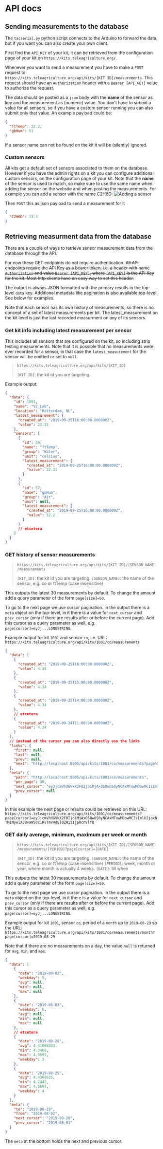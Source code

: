# API docs

## Sending measurements to the database

The `tacserial.py` python script connects to the Arduino to forward the data, but if you want you can also create your own client.

First find the `API_KEY` of your kit, it can be retrieved from the configuration page of your kit on `https://kits.teleagriculture.org/`.

Whenever you want to send a measurement you have to make a `POST` request to `https://kits.teleagriculture.org/api/kits/[KIT_ID]/measurements`. This request should have an `Authorization` header with a `Bearer [API_KEY]` value to authorize the request.

The data should be posted as a `json` body with the **name** of the sensor as key and the measurement as (numeric) value. You don't have to submit a value for all sensors, so if you have a custom sensor running you can also submit only that value. An example payload could be:

```json
{
  "ftTemp": 22.2,
  "gbHum": 51
}
```

If a sensor name can not be found on the kit it will be (silently) ignored.

### Custom sensors

All kits get a default set of sensors associated to them on the database. However if you have the admin rights on a kit you can configure additional custom sensors, on the configuration page of your kit. Note that the **name** of the sensor is used to match, so make sure to use the same name when adding the sensor on the website and when posting the measurements.
For example you can add a sensor with the name C2H6O:
![Adding a sensor](doc/images/web_add_sensor.png)

Then `POST` this as json payload to send a measurement for it

```json
{
  "C2H6O": 13.3
}
```

## Retrieving measurment data from the database

There are a couple of ways to retrieve sensor measurement data from the database through the API.

For now these GET endpoints do not require authentication.
~~All API endpoints require the API Key as a bearer token, i.e. a header with name `Authorization` and value `Bearer [API_KEY]`, where `[API_KEY]` is the API Key for the kit. Most http clients have an easy way to set this header.~~

The output is always JSON formatted with the primary results in the top-level `data` key. Additional metadata like pagination is also available top-level. See below for examples.

Note that each sensor has its own history of measurements, so there is no concept of a set of latest measurements per kit. The latest_measurement on the kit level is just the last recorded measurment on any of its sensors.

### Get kit info including latest measurement per sensor

This includes all sensors that are configured on the kit, so including strip testing measurements. Note that it is possible that no measurements were ever recorded for a sensor, in that case the `latest_measurement` for the sensor will be omitted or set to `null`.

> `https://kits.teleagriculture.org/api/kits/[KIT_ID]`
>
> `[KIT_ID]`: the kit id you are targeting.

Example output:

```json
{
  "data": {
    "id": 1001,
    "name": "V2_Lab",
    "location": "Rotterdam, NL",
    "latest_measurement": {
      "created_at": "2019-09-25T16:00:00.000000Z",
      "value": 22.31
    },
    "sensors": [
      {
        "id": 56,
        "name": "ftTemp",
        "group": "Water",
        "unit": "celcius",
        "latest_measurement": {
          "created_at": "2019-09-25T16:00:00.000000Z",
          "value": 22.31
        }
      },
      {
        "id": 57,
        "name": "gbHum",
        "group": "Air",
        "unit": null,
        "latest_measurement": {
          "created_at": "2019-09-25T16:00:00.000000Z",
          "value": 52.2
        }
      }
      // etcetera
    ]
  }
}
```

### GET history of sensor measurements

> `https://kits.teleagriculture.org/api/kits/[KIT_ID]/[SENSOR_NAME]/measurements`
>
> `[KIT_ID]`: the kit id you are targeting.
> `[SENSOR_NAME]`: the name of the sensor, e.g. co or ftTemp (case insensitive)

This outputs the latest 30 measurements by default. To change the amount add a query parameter of the form `page[size]=50`.

To go to the next page we use cursor pagination. In the output there is a `meta` object on the top-level, in it there is a value for `next_cursor` and `prev_cursor` (only if there are results after or before the current page). Add this cursor as a query parameter as well, e.g. `page[cursor]=eyJj...LONGSTRING`.

Example output for kit `1001` and sensor `co`, i.e. URL: `https://kits.teleagriculture.org/api/kits/1001/co/measurements`

```json
{
  "data": [
    {
      "created_at": "2019-09-25T16:00:00.000000Z",
      "value": 4.34
    },
    {
      "created_at": "2019-09-25T15:00:00.000000Z",
      "value": 4.34
    },
    {
      "created_at": "2019-09-25T14:00:00.000000Z",
      "value": 4.34
    },
    // etcetera
    {
      "created_at": "2019-09-24T11:00:00.000000Z",
      "value": 4.34
    }
  ],
  // instead of the cursor you can also directly use the links
  "links": {
    "first": null,
    "last": null,
    "prev": null,
    "next": "http://localhost:8005/api/kits/1001/co/measurements?page%5Bcursor%5D=eyJjcmVhdGVkX2F0IjoiMjAxOS0wOS0yNCAxMTowMDowMCIsImlkIjoxNTM1NywiX3BvaW50c1RvTmV4dEl0ZW1zIjp0cnVlfQ"
  },
  "meta": {
    "path": "http://localhost:8005/api/kits/1001/co/measurements",
    "per_page": 30,
    "next_cursor": "eyJjcmVhdGVkX2F0IjoiMjAxOS0wOS0yNCAxMTowMDowMCIsImlkIjoxNTM1NywiX3BvaW50c1RvTmV4dEl0ZW1zIjp0cnVlfQ",
    "prev_cursor": null
  }
}
```

In this example the next page or results could be retrieved on this URL: `https://kits.teleagriculture.org/api/kits/1001/co/measurements?page[cursor]=eyJjcmVhdGVkX2F0IjoiMjAxOS0wOS0yNCAxMTowMDowMCIsImlkIjoxNTM1NywiX3BvaW50c1RvTmV4dEl0ZW1zIjp0cnVlfQ`

### GET daily average, minimum, maximum per week or month

> `https://kits.teleagriculture.org/api/kits/[KIT_ID]/[SENSOR_NAME]/measurements/[PERIOD]?page[cursor]=[DATE]`
>
> `[KIT_ID]`: the kit id you are targeting.
> `[SENSOR_NAME]`: the name of the sensor, e.g. co or ftTemp (case insensitive)
> `[PERIOD]`: week, month or year, where month is actually 4 weeks.
> `[DATE]`: till when

This outputs the latest 30 measurements by default. To change the amount add a query parameter of the form `page[size]=50`.

To go to the next page we use cursor pagination. In the output there is a `meta` object on the top-level, in it there is a value for `next_cursor` and `prev_cursor` (only if there are results after or before the current page). Add this cursor as a query parameter as well, e.g. `page[cursor]=eyJj...LONGSTRING`.

Example output for kit `1001`, sensor `co`, period of a `month` up to `2019-08-29` so the URL: `https://kits.teleagriculture.org/api/kits/1001/co/measurements/month?page[cursor]=2019-08-29`

Note that if there are no measurements on a day, the value `null` is returned for `avg`, `min`, and `max`.

```json
{
  "data": [
    {
      "date": "2019-08-02",
      "weekday": 5,
      "avg": null,
      "min": null,
      "max": null
    },
    {
      "date": "2019-08-03",
      "weekday": 6,
      "avg": null,
      "min": null,
      "max": null
    },
    // etcetera
    {
      "date": "2019-08-28",
      "avg": 4.41068333,
      "min": 4.3468,
      "max": 4.5595,
      "weekday": 3
    },
    {
      "date": "2019-08-29",
      "avg": 4.4368625,
      "min": 4.2442,
      "max": 4.5697,
      "weekday": 4
    }
  ],
  "meta": {
    "to": "2019-08-29",
    "from": "2019-08-02",
    "next_cursor": "2019-09-26",
    "prev_cursor": "2019-08-01"
  }
}
```

The `meta` at the bottom holds the next and previous cursor.
